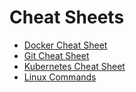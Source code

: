 # Cheat Sheets

- [Docker Cheat Sheet](docker.md)
- [Git Cheat Sheet](git.md)
- [Kubernetes Cheat Sheet](kubernetes.md)
- [Linux Commands](linux.md)
